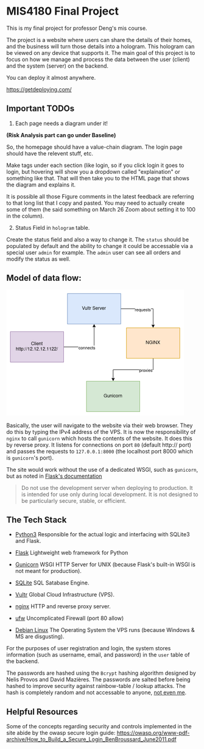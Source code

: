 # MIS4180 Final Project

This is my final project for professor Deng's mis course.

The project is a website where users can share the details of their homes, and
the business will turn those details into a hologram. This hologram can be
viewed on any device that supports it. The main goal of this project is to focus
on how we manage and process the data between the user (client) and the system
(server) on the backend.

You can deploy it almost anywhere.

<https://getdeploying.com/>

## Important TODOs

1. Each page needs a diagram under it!

**(Risk Analysis part can go under Baseline)**

So, the homepage should have a value-chain diagram.
The login page should have the relevent stuff, etc.

Make tags under each section (like login, so if you click login it goes to login, but hovering will show you a dropdown called "explaination" or something like that. That will then take you to the HTML page that shows the diagram and explains it.

It is possible all those Figure comments in the latest feedback are referring to that long list that I copy and pasted. You may need to actually create some of them (he said something on March 26 Zoom about setting it to 100 in the column).

2. Status Field in `hologram` table.

Create the status field and also a way to change it. The `status` should be populated by default and the ability to change it could be accessable via a special user `admin` for example. The `admin` user can see all orders and modify the status as well.


## Model of data flow:

![](./imgs/dataflow_drawio.png)

Basically, the user will navigate to the website via their web browser. They do
this by typing the IPv4 address of the VPS. It is now the responsibility of
`nginx` to call `gunicorn` which hosts the contents of the website. It does this by
reverse proxy. It listens for connections on port `80` (default http:// port)
and passes the requests to `127.0.0.1:8000` (the localhost port 8000 which is
`gunicorn`'s port).

The site would work without the use of a dedicated WSGI, such as `gunicorn`, but
as noted in [Flask's documentation](https://flask.palletsprojects.com/en/3.0.x/deploying/)

> Do not use the development server when deploying to production. It is intended for use only during local development. It is not designed to be particularly secure, stable, or efficient.

## The Tech Stack
- [Python3](https://www.python.org/) Responsible for the actual logic and
  interfacing with SQLite3 and Flask.

- [Flask](https://flask.palletsprojects.com/en/3.0.x/) Lightweight web
  framework for Python

- [Gunicorn](https://gunicorn.org/) WSGI HTTP Server for UNIX (because Flask's
  built-in WSGI is not meant for production).

- [SQLite](https://www.sqlite.org/index.html) SQL Satabase Engine.

- [Vultr](https://www.vultr.com/) Global Cloud Infrastructure (VPS).

- [nginx](https://nginx.org/en/) HTTP and reverse proxy server.

- [ufw](https://man.archlinux.org/man/ufw.8) Uncomplicated Firewall (port 80 allow)

- [Debian Linux](https://www.debian.org/) The Operating System the VPS runs
  (because Windows & MS are disgusting).

For the purposes of user registration and login, the system stores information (such as username, email, and password) in the `user` table of the backend.

The passwords are hashed using the `Bcrypt` hashing algorithm designed by Nelis Provos and David Mazières. The passwords are salted before being hashed to improve security against rainbow-table / lookup attacks. The hash is completely random and not accessable to anyone, [not even me](https://www.geeksforgeeks.org/hashing-passwords-in-python-with-bcrypt/).

## Helpful Resources

Some of the concepts regarding security and controls implemented in the site
abide by the owasp secure login guide:
<https://owasp.org/www-pdf-archive/How_to_Build_a_Secure_Login_BenBroussard_June2011.pdf>

